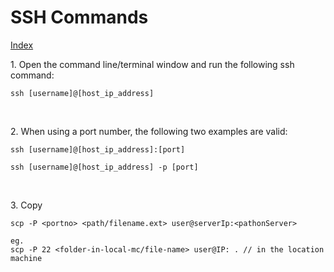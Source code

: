 # SSH Commands

[Index](/)

<p> 1. Open the command line/terminal window and run the following ssh command:

    ssh [username]@[host_ip_address]

<br>

<p> 2. When using a port number, the following two examples are valid:
    
    ssh [username]@[host_ip_address]:[port]
    
    ssh [username]@[host_ip_address] -p [port]

<br>

<p> 3. Copy

    scp -P <portno> <path/filename.ext> user@serverIp:<pathonServer>

    eg.
    scp -P 22 <folder-in-local-mc/file-name> user@IP: . // in the location machine